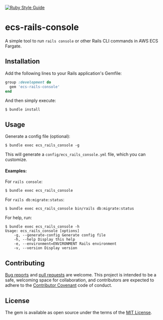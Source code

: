 [![Ruby Style Guide](https://img.shields.io/badge/code_style-standard-brightgreen.svg)](https://github.com/testdouble/standard)
# ecs-rails-console

A simple tool to run `rails console` or other Rails CLI commands in AWS ECS Fargate.

## Installation

Add the following lines to your Rails application's Gemfile:
```ruby
group :development do
  gem 'ecs-rails-console'
end
```
And then simply execute:

```shell
$ bundle install
```

## Usage

Generate a config file (optional):
```shell
$ bundle exec ecs_rails_console -g
```

This will generate a  `config/ecs_rails_console.yml`  file, which you can customize.

#### Examples:
For `rails console`:
```shell
$ bundle exec ecs_rails_console
```

For `rails db:migrate:status`:
```shell
$ bundle exec ecs_rails_console bin/rails db:migrate:status
```

For help, run:
```shell
$ bundle exec ecs_rails_console -h
Usage: ecs_rails_console [options]
    -g, --generate-config Generate config file
    -h, --help Display this help
    -e, --environment=ENVIRONMENT Rails environment
    -v, --version Display version
```

## Contributing
[Bug reports](https://github.com/net-engine/ecs-rails-console/issues) and [pull requests](https://github.com/net-engine/ecs-rails-console/pulls) are welcome. This project is intended to be a safe, welcoming space for collaboration, and contributors are expected to adhere to the [Contributor Covenant](http://contributor-covenant.org/) code of conduct.

## License
The gem is available as open source under the terms of the [MIT License](http://opensource.org/licenses/MIT).
